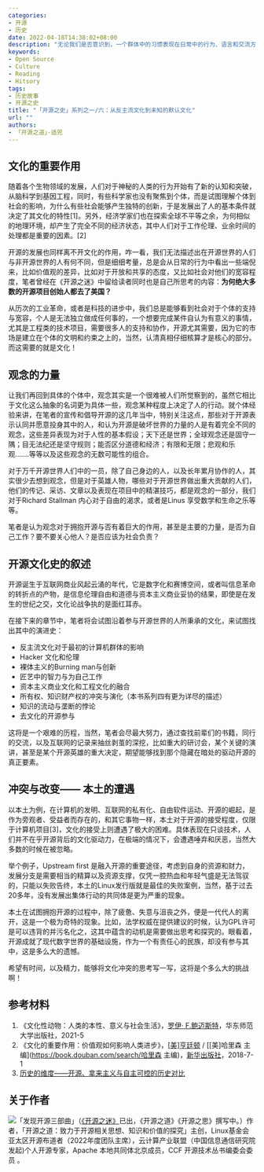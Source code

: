 ```yaml
---
categories:
- 开源
- 历史
date: 2022-04-18T14:38:02+08:00
description: "无论我们是否意识到，一个群体中的习惯表现在日常中的行为、语言和交流方式之中，开源作为一种社会现象，有其独特的方式，尽管具体到每个项目的共同体中会有不同的表现，但是总是能够找出他们相似的地方，比如基于互联网，坚持源代码开放等等，那么从文化的角度看它也经历了相当的演变过程，尤其是随着其项目产生的经济和社会作用之后的扩展，在全球的不同地方，遭遇了不同的困境。"
keywords:
- Open Source
- Culture
- Reading
- Hitsory
tags:
- 历史故事
- 开源之史
title: "「开源之史」系列之一/六：从反主流文化到未知的默认文化"
url: ""
authors:
- 「开源之道」·适兕
---
```


## 文化的重要作用

随着各个生物领域的发展，人们对于神秘的人类的行为开始有了新的认知和突破，从脑科学到基因工程，同时，有些科学家也没有聚焦到个体，而是试图理解个体到社会的影响，为什么有些社会能够产生独特的创新，于是发展出了人的基本条件就决定了其文化的特性[1]。另外，经济学家们也在探索全球不平等之余，为何相似的地理环境，却产生了完全不同的经济状态，其中人们对于工作伦理、业余时间的处理都是重要的因素。[2]

开源的发展也同样离不开文化的作用，咋一看，我们无法描述出在开源世界的人们与非开源世界的人有何不同，但是细细考量，总是会从日常的行为中看出一些端倪来，比如价值观的差异，比如对于开放和共享的态度，又比如社会对他们的宽容程度，笔者曾经在《开源之迷》中留给读者同时也是自己所思考的内容：**为何绝大多数的开源项目创始人都去了美国？** 

从历次的工业革命，或者是科技的进步中，我们总是能够看到社会对于个体的支持与宽容，个人是无法独立做成任何事的，一个想要完成某件自认为有意义的事情，尤其是工程类的技术项目，需要很多人的支持和协作，开源尤其需要，因为它的市场是建立在个体的文明和约束之上的，当然，认清真相仔细核算才是核心的部分。而这需要的就是文化！

## 观念的力量

让我们再回到具体的个体中，观念其实是一个很难被人们所觉察到的，虽然它相比于文化这么抽象的名词更为具体一些，观念某种程度上决定了人的行动。就个体经验来讲，在笔者的宣传和倡导开源的这几年当中，特别关注这点，那些对于开源表示认同并愿意投身其中的人，和认为开源是破坏世界的力量的人是有着完全不同的观念，这些差异表现为对于人性的基本假设；天下还是世界；全球观念还是固守一隅；目无法纪还是坚守规则；能否区分道德和经济；有限和无限；悲观和乐观.......等等以及这些观念的无数可能性的组合。

对于万千开源世界人们中的一员，除了自己身边的人，以及长年累月协作的人，其实很少去想到观念，但是对于英雄人物，哪些对于开源世界做出重大贡献的人们，他们的传记、采访、文章以及表现在项目中的精湛技巧，都是观念的一部分，我们对于Richard Stallman 内心对于自由的渴求，或者是Linus 享受数学和生命之乐等等。

笔者是认为观念对于拥抱开源与否有着巨大的作用，甚至是主要的力量，是否为自己工作？要不要关心他人？是否应该为社会负责？

##  开源文化史的叙述

开源诞生于互联网商业风起云涌的年代，它是数字化和赛博空间，或者叫信息革命的转折点的产物，是信息伦理自由和道德与资本主义商业妥协的结果，即使是在发生的世纪之交，文化论战争执的是面红耳赤。

在接下来的章节中，笔者将会试图沿着参与开源世界的人所秉承的文化，来试图找出其中的演进史：

* 反主流文化对于最初的计算机群体的影响
* Hacker 文化和伦理
* 裸体主义的Burning man与创新
* 匠艺中的智力与为自己工作
* 资本主义商业文化和工程文化的融合
* 所有权、知识财产权的冲突与演化（本书系列四有更为详尽的描述）
* 知识的流动与垄断的悖论
* 去文化的开源参与

这将是一个艰难的历程，当然，笔者会尽最大努力，通过查找前辈们的书籍，同行的交流，以及互联网的记录来抽丝剥茧的深挖，比如重大的研讨会，某个关键的演讲，甚至是某个开源英雄的重大决定，期望能够找到那个隐藏在暗处的驱动开源的真正要素。

## 冲突与改变—— 本土的遭遇

以本土为例，在计算机的发明、互联网的私有化、自由软件运动、开源的崛起，是作为旁观者、受益者而存在的，和其它事物一样，本土对于开源的接受程度，仅限于计算机项目[3]，文化的接受上则遭遇了极大的困难。具体表现在只谈技术，人们并不在乎开源背后的文化驱动力，在极端的情况下，会遭遇唾弃和厌恶，当然大多数的时候在被忽略。

举个例子，Upstream first 是融入开源的重要途径，考虑到自身的资源和财力，发展分支是需要相当的精算以及资源支撑，仅凭一腔热血和年轻气盛是无法驾驭的，只能以失败告终，本土的Linux发行版就是最佳的失败案例，当然，基于过去20多年，没有发展出集体行动的共同体是更为严重的现象。

本土在试图拥抱开源的过程中，除了疲惫、失意与沮丧之外，便是一代代人的离开，这是一个极为奇特的现象。比如，法学权威在提供建议的时候，认为GPL许可是可以违背的并污名化之，这其中蕴含的动机是需要做出思考和探究的。眼看着，开源成就了现代数字世界的基础设施，作为一个有责任心的民族，却没有参与其中，这是多么大的遗憾。

希望有时间，以及精力，能够将文化冲突的思考写一写，这将是个多么大的挑战啊！

## 参考材料

1. 《文化性动物：人类的本性、意义与社会生活》，[罗伊· F.鲍迈斯特](https://book.douban.com/author/100291)，华东师范大学出版社，2021-5
2. 《文化的重要作用：价值观如何影响人类进步》，[[美\]亨廷顿](https://book.douban.com/author/912667) / [[美\]哈里森 主编](https://book.douban.com/search/哈里森 主编)，[新华出版社](https://book.douban.com/press/2355)，2018-7-1
3.  [历史的维度——开源、拿来主义与自主可控的历史对比](posts/opensource/open_source_tao_and_way/latitude_of_history/)

## 关于作者

![](/public/kuosi-face-of-os.png)「发现开源三部曲」（[《开源之迷》](posts/book-of-open-source/the-fascinating-of-open-source/)已出，《开源之道》《开源之思》撰写中。）作者，「开源之道：致力于开源相关思想、知识和价值的探究」主创，Linux基金会亚太区开源布道者（2022年度团队主席），云计算产业联盟（中国信息通信研究院发起)个人开源专家，Apache 本地共同体北京成员，CCF 开源技术丛书编委会委员 。
